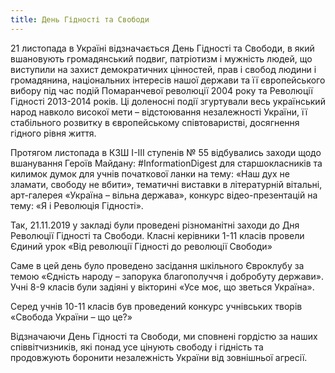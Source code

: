 ```yaml
---
title: День Гідності та Свободи
---
```


21 листопада в Україні відзначається День Гідності та Свободи, в який вшановують громадянський подвиг, патріотизм і мужність людей, що виступили на захист демократичних цінностей, прав і свобод людини і громадянина, національних інтересів нашої держави та її європейського вибору під час подій Помаранчевої революції 2004 року та Революції Гідності 2013-2014 років. Ці доленосні події згуртували весь український народ навколо високої мети – відстоювання незалежності України, її стабільного розвитку в європейському співтоваристві, досягнення гідного рівня життя.

Протягом листопада в КЗШ І-ІІІ ступенів № 55 відбувались заходи щодо вшанування Героїв Майдану: <span>#</span>InformationDigest для старшокласників та килимок думок для учнів початкової ланки на тему: «Наш дух не зламати, свободу не вбити», тематичні виставки в літературній вітальні, арт-галерея «Україна – вільна держава», конкурс відео-презентацій на тему: «Я і Революція Гідності».

Так, 21.11.2019 у закладі були проведені різноманітні заходи до Дня Революції Гідності та Свободи. Класні керівники 1-11 класів провели Єдиний урок «Від революції Гідності до революції Свободи»

Саме в цей день було проведено засідання шкільного Євроклубу за темою «Єдність народу – запорука благополуччя і добробуту держави». Учні 8-9 класів були задіяні у вікторині «Усе моє, що зветься Україна».

Серед учнів 10-11 класів був проведений конкурс учнівських творів «Свобода України – що це?»

Відзначаючи День Гідності та Свободи, ми сповнені гордістю за наших співвітчизників, які понад усе цінують свободу і гідність та продовжують боронити незалежність України від зовнішньої агресії.

<slideshow></slideshow>
